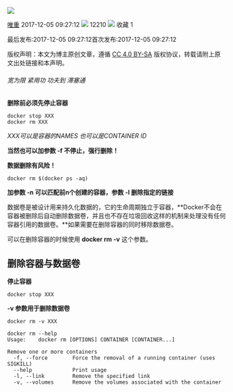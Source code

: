 ![](https://csdnimg.cn/release/blogv2/dist/pc/img/original.png)

[唯重](https://me.csdn.net/GMingZhou) 2017-12-05 09:27:12 ![](https://csdnimg.cn/release/blogv2/dist/pc/img/articleReadEyes.png) 12210 ![](https://csdnimg.cn/release/blogv2/dist/pc/img/tobarCollect.png) 收藏  1 

最后发布:2017-12-05 09:27:12首次发布:2017-12-05 09:27:12

版权声明：本文为博主原创文章，遵循 [CC 4.0 BY-SA](http://creativecommons.org/licenses/by-sa/4.0/) 版权协议，转载请附上原文出处链接和本声明。

###### 宽为限 紧用功 功夫到 滞塞通

**删除前必须先停止容器**

    docker stop XXX
    docker rm XXX

_XXX可以是容器的NAMES 也可以是CONTAINER ID_

**当然也可以加参数 -f 不停止，强行删除！**

**数据删除有风险！**

    docker rm $(docker ps -aq)

**加参数 -n 可以匹配前n个创建的容器，参数 -l 删除指定的链接**

数据卷是被设计用来持久化数据的，它的生命周期独立于容器，**Docker不会在容器被删除后自动删除数据卷，并且也不存在垃圾回收这样的机制来处理没有任何容器引用的数据卷。**如果需要在删除容器的同时移除数据卷。

可以在删除容器的时候使用 **docker rm -v** 这个参数。

删除容器与数据卷
--------

**停止容器**

    docker stop XXX

**\-v 参数用于删除数据卷**

    docker rm -v XXX

    docker rm --help
    Usage:    docker rm [OPTIONS] CONTAINER [CONTAINER...] 
    
    Remove one or more containers 
      -f, --force        Force the removal of a running container (uses SIGKILL) 
      --help             Print usage 
      -l, --link         Remove the specified link 
      -v, --volumes      Remove the volumes associated with the container